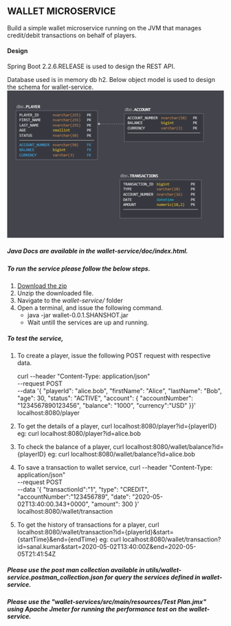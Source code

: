 ## WALLET MICROSERVICE
Build a simple wallet microservice running on the JVM that manages credit/debit
transactions on behalf of players.

#### Design
Spring Boot 2.2.6.RELEASE is used to design the REST API.

Database used is in memory db h2.
Below object model is used to design the schema for wallet-service.
![](utils/Object_Modelling.PNG)

##### Java Docs are available in the _wallet-service/doc/index.html_. 

##### To run the service please follow the below steps. 
1) [Download the zip](https://github.com/SanalKumarK/wallet-service/archive/master.zip)
2) Unzip the downloaded file.
3) Navigate to the _wallet-service/_ folder
4) Open a terminal, and issue the following command.
    * java -jar wallet-0.0.1.SHANSHOT.jar
    * Wait untill the services are up and running.

##### To test the service,     
1) To create a player, issue the following POST request with respective data.

    curl --header "Content-Type: application/json" \
    --request POST \
    --data '{ "playerId": "alice.bob",
          	  "firstName": "Alice",
              "lastName": "Bob",
              "age": 30,
              "status": "ACTIVE",
              "account": {
              	"accountNumber": "1234567890123456",
              	"balance": "1000",
              	"currency":"USD"
              }}'\
    localhost:8080/player   

2) To get the details of a player, 
    curl localhost:8080/player?id={playerID}
    eg: curl localhost:8080/player?id=alice.bob

3) To check the balance of a player,
    curl localhost:8080/wallet/balance?id={playerID}
    eg: curl localhost:8080/wallet/balance?id=alice.bob
 
4) To save a transaction to wallet service, 
     curl --header "Content-Type: application/json" \
         --request POST \
         --data '{ "transactionId":"1",
                 	"type": "CREDIT",
                 	"accountNumber":"123456789",
                    "date": "2020-05-02T13:40:00.343+0000",
                    "amount": 300 }'\
         localhost:8080/wallet/transaction         

5) To get the history of transactions for a player,
    curl localhost:8080/wallet/transaction?id={playerId}&start={startTime}&end={endTime} 
    eg: curl localhost:8080/wallet/transaction?id=sanal.kumar&start=2020-05-02T13:40:00Z&end=2020-05-05T21:41:54Z
              
##### Please use the post man collection available in *utils/wallet-service.postman_collection.json* for query the services defined in wallet-service.

##### Please use the "wallet-services/src/main/resources/Test Plan.jmx" using Apache Jmeter for running the performance test on the wallet-service.
